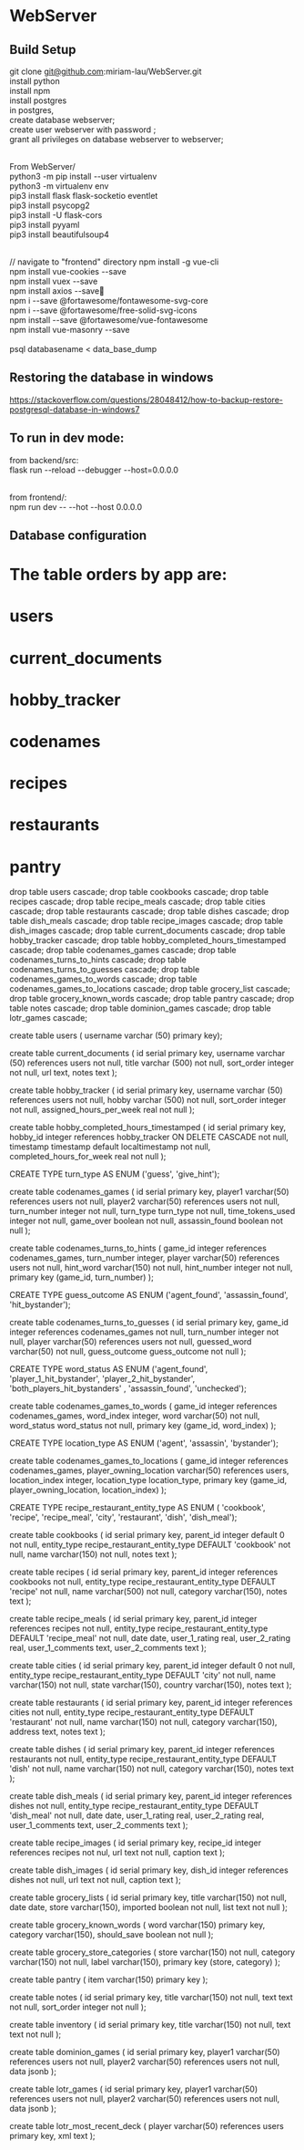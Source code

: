 # WebServer


## Build Setup

git clone git@github.com:miriam-lau/WebServer.git<br>
install python<br>
install npm<br>
install postgres<br>
in postgres, <br>
create database webserver;<br>
create user webserver with password <password>;<br>
grant all privileges on database webserver to webserver;<br>

<br>
From WebServer/<br>
python3 -m pip install --user virtualenv<br>
python3 -m virtualenv env<br>
pip3 install flask flask-socketio eventlet<br>
pip3 install psycopg2<br>
pip3 install -U flask-cors<br>
pip3 install pyyaml<br>
pip3 install beautifulsoup4<br><br>

// navigate to "frontend" directory
npm install -g vue-cli<br>
npm install vue-cookies --save<br>
npm install vuex --save<br>
npm install axios --save<br>
npm i --save @fortawesome/fontawesome-svg-core<br>
npm i --save @fortawesome/free-solid-svg-icons<br>
npm install --save @fortawesome/vue-fontawesome<br>
npm install vue-masonry --save<br>
<br>
psql databasename < data_base_dump

## Restoring the database in windows
https://stackoverflow.com/questions/28048412/how-to-backup-restore-postgresql-database-in-windows7

## To run in dev mode:
from backend/src:<br/>
flask run --reload --debugger --host=0.0.0.0<br><br/>

from frontend/:<br/>
npm run dev -- --hot --host 0.0.0.0

## Database configuration

# The table orders by app are:
# users
# current_documents
# hobby_tracker
# codenames
# recipes
# restaurants
# pantry

drop table users cascade;
drop table cookbooks cascade;
drop table recipes cascade;
drop table recipe_meals cascade;
drop table cities cascade;
drop table restaurants cascade;
drop table dishes cascade;
drop table dish_meals cascade;
drop table recipe_images cascade;
drop table dish_images cascade;
drop table current_documents cascade;
drop table hobby_tracker cascade;
drop table hobby_completed_hours_timestamped cascade;
drop table codenames_games cascade;
drop table codenames_turns_to_hints cascade;
drop table codenames_turns_to_guesses cascade;
drop table codenames_games_to_words cascade;
drop table codenames_games_to_locations cascade;
drop table grocery_list cascade;
drop table grocery_known_words cascade;
drop table pantry cascade;
drop table notes cascade;
drop table dominion_games cascade;
drop table lotr_games cascade;

create table users (
  username varchar (50) primary key);

create table current_documents (
  id serial primary key,
  username varchar (50) references users not null,
  title varchar (500) not null,
  sort_order integer not null,
  url text,
  notes text
);

create table hobby_tracker (
  id serial primary key,
  username varchar (50) references users not null,
  hobby varchar (500) not null,
  sort_order integer not null,
  assigned_hours_per_week real not null
);

create table hobby_completed_hours_timestamped (
  id serial primary key,
  hobby_id integer references hobby_tracker ON DELETE CASCADE not null,
  timestamp timestamp default localtimestamp not null,
  completed_hours_for_week real not null
);

CREATE TYPE turn_type AS ENUM ('guess', 'give_hint');

create table codenames_games (
  id serial primary key,
  player1 varchar(50) references users not null,
  player2 varchar(50) references users not null,
  turn_number integer not null,
  turn_type turn_type not null,
  time_tokens_used integer not null,
  game_over boolean not null,
  assassin_found boolean not null
);

create table codenames_turns_to_hints (
  game_id integer references codenames_games,
  turn_number integer,
  player varchar(50) references users not null,
  hint_word varchar(150) not null,
  hint_number integer not null,
  primary key (game_id, turn_number)
);

CREATE TYPE guess_outcome AS ENUM ('agent_found', 'assassin_found', 'hit_bystander');

create table codenames_turns_to_guesses (
  id serial primary key,
  game_id integer references codenames_games not null,
  turn_number integer not null,
  player varchar(50) references users not null,
  guessed_word varchar(50) not null,
  guess_outcome guess_outcome not null
);

CREATE TYPE word_status AS ENUM ('agent_found', 'player_1_hit_bystander', 'player_2_hit_bystander', 'both_players_hit_bystanders' , 'assassin_found', 'unchecked');

create table codenames_games_to_words (
  game_id integer references codenames_games,
  word_index integer,
  word varchar(50) not null,
  word_status word_status not null,
  primary key (game_id, word_index)
);

CREATE TYPE location_type AS ENUM ('agent', 'assassin', 'bystander');

create table codenames_games_to_locations (
  game_id integer references codenames_games,
  player_owning_location varchar(50) references users,
  location_index integer,
  location_type location_type,
  primary key (game_id, player_owning_location, location_index)
);

CREATE TYPE recipe_restaurant_entity_type AS ENUM (
  'cookbook', 'recipe', 'recipe_meal', 'city', 'restaurant', 'dish', 'dish_meal');

create table cookbooks (
  id serial primary key,
  parent_id integer default 0 not null,
  entity_type recipe_restaurant_entity_type DEFAULT 'cookbook' not null,
  name varchar(150) not null,
  notes text
);

create table recipes (
  id serial primary key,
  parent_id integer references cookbooks not null,
  entity_type recipe_restaurant_entity_type DEFAULT 'recipe' not null,
  name varchar(500) not null,
  category varchar(150),
  notes text
);

create table recipe_meals (
  id serial primary key,
  parent_id integer references recipes not null,
  entity_type recipe_restaurant_entity_type DEFAULT 'recipe_meal' not null,
  date date,
  user_1_rating real,
  user_2_rating real,
  user_1_comments text,
  user_2_comments text
);

create table cities (
  id serial primary key,
  parent_id integer default 0 not null,
  entity_type recipe_restaurant_entity_type DEFAULT 'city' not null,
  name varchar(150) not null,
  state varchar(150),
  country varchar(150),
  notes text
);

create table restaurants (
  id serial primary key,
  parent_id integer references cities not null,
  entity_type recipe_restaurant_entity_type DEFAULT 'restaurant' not null,
  name varchar(150) not null,
  category varchar(150),
  address text,
  notes text
);

create table dishes (
  id serial primary key,
  parent_id integer references restaurants not null,
  entity_type recipe_restaurant_entity_type DEFAULT 'dish' not null,
  name varchar(150) not null,
  category varchar(150),
  notes text
);

create table dish_meals (
  id serial primary key,
  parent_id integer references dishes not null,
  entity_type recipe_restaurant_entity_type DEFAULT 'dish_meal' not null,
  date date,
  user_1_rating real,
  user_2_rating real,
  user_1_comments text,
  user_2_comments text
);

create table recipe_images (
  id serial primary key,
  recipe_id integer references recipes not nul,
  url text not null,
  caption text
);

create table dish_images (
  id serial primary key,
  dish_id integer references dishes not null,
  url text not null,
  caption text
);

create table grocery_lists (
  id serial primary key,
  title varchar(150) not null,
  date date,
  store varchar(150),
  imported boolean not null,
  list text not null
);

create table grocery_known_words (
  word varchar(150) primary key,
  category varchar(150),
  should_save boolean not null
);

create table grocery_store_categories (
  store varchar(150) not null,
  category varchar(150) not null,
  label varchar(150),
  primary key (store, category)
);

create table pantry (
  item varchar(150) primary key
);

create table notes (
  id serial primary key,
  title varchar(150) not null,
  text text not null,
  sort_order integer not null
);

create table inventory (
  id serial primary key,
  title varchar(150) not null,
  text text not null
);

create table dominion_games (
  id serial primary key,
  player1 varchar(50) references users not null,
  player2 varchar(50) references users not null,
  data jsonb
);

create table lotr_games (
  id serial primary key,
  player1 varchar(50) references users not null,
  player2 varchar(50) references users not null,
  data jsonb
);

create table lotr_most_recent_deck (
  player varchar(50) references users primary key,
  xml text
);
